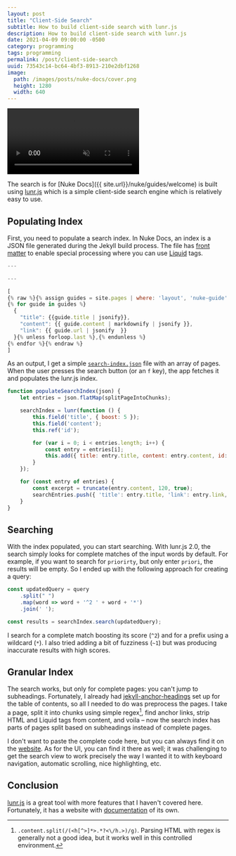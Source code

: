```yaml
---
layout: post
title: "Client-Side Search"
subtitle: How to build client-side search with lunr.js
description: How to build client-side search with lunr.js
date: 2021-04-09 09:00:00 -0500
category: programming
tags: programming
permalink: /post/client-side-search
uuid: 73543c14-bc64-4bf3-8913-210e2dbf1268
image:
  path: /images/posts/nuke-docs/cover.png
  height: 1280
  width: 640
---
```


<div class="BlogVideo NewScreenshot">
<video controls muted playsinline preload="auto">
	<source src="{{ site.url }}/videos/nuke-docs/search.mp4" type="video/mp4">
</video>
</div>

The search is for [Nuke Docs]({{ site.url}}/nuke/guides/welcome) is built using [lunr.js](https://lunrjs.com) which is a simple client-side search engine which is relatively easy to use.

## Populating Index

First, you need to populate a search index. In Nuke Docs, an index is a JSON file generated during the Jekyll build process. The file has [front matter](https://jekyllrb.com/docs/front-matter/) to enable special processing where you can use [Liquid](https://jekyllrb.com/docs/front-matter/) tags.

```js
---

---

[
{% raw %}{% assign guides = site.pages | where: 'layout', 'nuke-guide' %}
{% for guide in guides %}
  {
    "title": {{guide.title | jsonify}},
    "content": {{ guide.content | markdownify | jsonify }},
    "link": {{ guide.url | jsonify  }}
  }{% unless forloop.last %},{% endunless %}
{% endfor %}{% endraw %}
]
```

As an output, I get a simple [`search-index.json`](https://kean.blog/nuke/assets/search-index.json) file with an array of pages. When the user presses the search button (or an `f` key), the app fetches it and populates the lunr.js index.

```javascript
function populateSearchIndex(json) {
    let entries = json.flatMap(splitPageIntoChunks);

    searchIndex = lunr(function () {
        this.field('title', { boost: 5 });
        this.field('content');
        this.ref('id');

        for (var i = 0; i < entries.length; i++) {
            const entry = entries[i];
            this.add({ title: entry.title, content: entry.content, id: i });
        }
    });

    for (const entry of entries) {
        const excerpt = truncate(entry.content, 120, true);
        searchEntries.push({ 'title': entry.title, 'link': entry.link, 'excerpt': excerpt });
    }
}
```

## Searching

With the index populated, you can start searching. With lunr.js 2.0, the search simply looks for complete matches of the input words by default. For example, if you want to search for `priorirty`, but only enter `priori`, the results will be empty. So I ended up with the following approach for creating a query:

```javascript
const updatedQuery = query
    .split(" ")
    .map(word => word + '^2 ' + word + '*')
    .join(' ');

const results = searchIndex.search(updatedQuery);
```

I search for a complete match boosting its score (`^2`) and for a prefix using a wildcard (`*`). I also tried adding a bit of fuzziness (`~1`) but was producing inaccurate results with high scores.

## Granular Index

The search works, but only for complete pages: you can't jump to subheadings. Fortunately, I already had [jekyll-anchor-headings](https://github.com/allejo/jekyll-anchor-headings) set up for the table of contents, so all I needed to do was preprocess the pages. I take a page, split it into chunks using simple regex[^5], find anchor links, strip HTML and Liquid tags from content, and voila – now the search index has parts of pages split based on subheadings instead of complete pages.

I don't want to paste the complete code here, but you can always find it on the [website](https://kean.blog/nuke/guides/welcome). As for the UI, you can find it there as well; it was challenging to get the search view to work precisely the way I wanted it to with keyboard navigation, automatic scrolling, nice highlighting, etc.

[^5]: `.content.split(/(<h[^>]*>.*?<\/h.>)/g)`. Parsing HTML with regex is generally not a good idea, but it works well in this controlled environment.

## Conclusion

[lunr.js](https://lunrjs.com) is a great tool with more features that I haven't covered here. Fortunately, it has a website with [documentation](https://lunrjs.com/guides/searching.html) of its own.

<div class="FootnotesSection" markdown="1">
</div>
